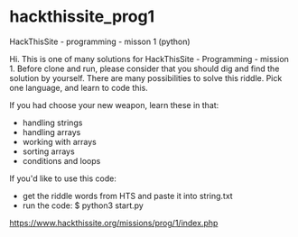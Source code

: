 # hackthissite_prog1
HackThisSite - programming - misson 1 (python)

Hi. 
This is one of many solutions for HackThisSite - Programming - mission 1. 
Before clone and run, please consider that you should dig and find the solution by yourself. There are many possibilities to solve this riddle. Pick one language, and learn to code this. 

If you had choose your new weapon, learn these in that: 
- handling strings
- handling arrays
- working with arrays
- sorting arrays
- conditions and loops

If you'd like to use this code:
- get the riddle words from HTS and paste it into string.txt
- run the code: $ python3 start.py 

https://www.hackthissite.org/missions/prog/1/index.php
